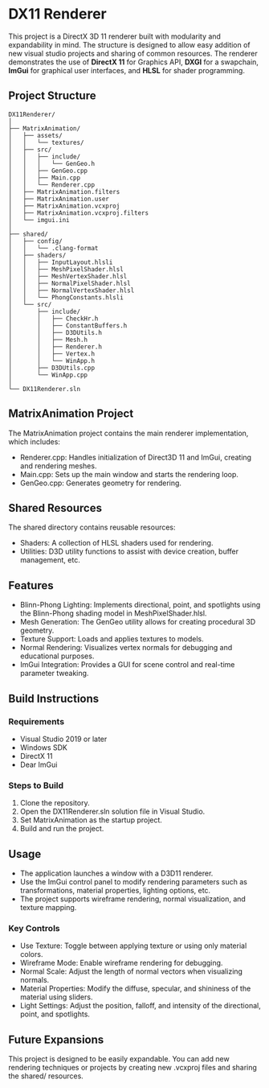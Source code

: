 # DX11 Renderer

This project is a DirectX 3D 11 renderer built with modularity and expandability in mind. 
The structure is designed to allow easy addition of new visual studio projects and sharing of common resources. 
The renderer demonstrates the use of **DirectX 11** for Graphics API, **DXGI** for a swapchain, **ImGui** for graphical user interfaces, and **HLSL** for shader programming.


## Project Structure

```
DX11Renderer/
│
├── MatrixAnimation/
│   ├── assets/
│   │   └── textures/
│   ├── src/
│   │   ├── include/
│   │   │   └── GenGeo.h
│   │   ├── GenGeo.cpp
│   │   ├── Main.cpp
│   │   └── Renderer.cpp
│   ├── MatrixAnimation.filters
│   ├── MatrixAnimation.user
│   ├── MatrixAnimation.vcxproj
│   ├── MatrixAnimation.vcxproj.filters
│   └── imgui.ini
│
├── shared/
│   ├── config/
│   │   └── .clang-format
│   ├── shaders/
│   │   ├── InputLayout.hlsli
│   │   ├── MeshPixelShader.hlsl
│   │   ├── MeshVertexShader.hlsl
│   │   ├── NormalPixelShader.hlsl
│   │   ├── NormalVertexShader.hlsl
│   │   └── PhongConstants.hlsli
│   └── src/
│       ├── include/
│       │   ├── CheckHr.h
│       │   ├── ConstantBuffers.h
│       │   ├── D3DUtils.h
│       │   ├── Mesh.h
│       │   ├── Renderer.h
│       │   ├── Vertex.h
│       │   └── WinApp.h
│       ├── D3DUtils.cpp
│       └── WinApp.cpp
│
└── DX11Renderer.sln
```
## MatrixAnimation Project
The MatrixAnimation project contains the main renderer implementation, which includes:

* Renderer.cpp: Handles initialization of Direct3D 11 and ImGui, creating and rendering meshes.
* Main.cpp: Sets up the main window and starts the rendering loop.
* GenGeo.cpp: Generates geometry for rendering.

## Shared Resources
The shared directory contains reusable resources:

* Shaders: A collection of HLSL shaders used for rendering.
* Utilities: D3D utility functions to assist with device creation, buffer management, etc.

## Features
* Blinn-Phong Lighting: Implements directional, point, and spotlights using the Blinn-Phong shading model in MeshPixelShader.hlsl.
* Mesh Generation: The GenGeo utility allows for creating procedural 3D geometry.
* Texture Support: Loads and applies textures to models.
* Normal Rendering: Visualizes vertex normals for debugging and educational purposes.
* ImGui Integration: Provides a GUI for scene control and real-time parameter tweaking.

## Build Instructions
### Requirements
* Visual Studio 2019 or later
* Windows SDK
* DirectX 11
* Dear ImGui

### Steps to Build
1. Clone the repository.
2. Open the DX11Renderer.sln solution file in Visual Studio.
3. Set MatrixAnimation as the startup project.
4. Build and run the project.

## Usage
* The application launches a window with a D3D11 renderer.
* Use the ImGui control panel to modify rendering parameters such as transformations, material properties, lighting options, etc.
* The project supports wireframe rendering, normal visualization, and texture mapping.

### Key Controls
* Use Texture: Toggle between applying texture or using only material colors.
* Wireframe Mode: Enable wireframe rendering for debugging.
* Normal Scale: Adjust the length of normal vectors when visualizing normals.
* Material Properties: Modify the diffuse, specular, and shininess of the material using sliders.
* Light Settings: Adjust the position, falloff, and intensity of the directional, point, and spotlights.

## Future Expansions
This project is designed to be easily expandable. You can add new rendering techniques or projects by creating new .vcxproj files and sharing the shared/ resources.